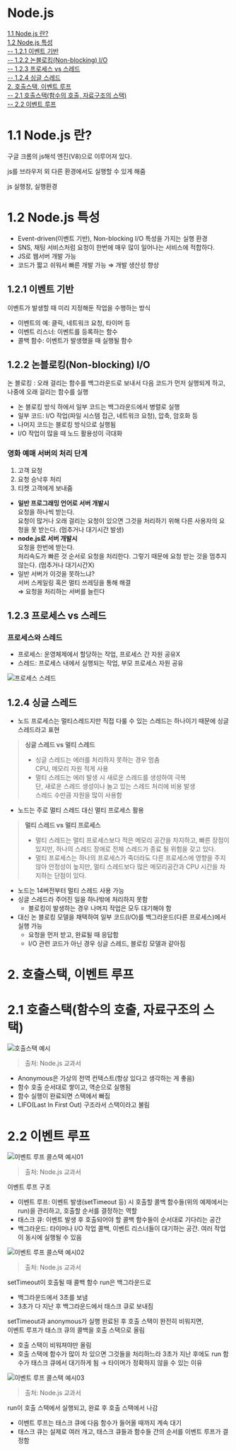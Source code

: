 # Node.js  
[1.1 Node.js 란?](#11-nodejs-란)  
[1.2 Node.js 특성](#12-nodejs-특성)  
[-- 1.2.1 이벤트 기반](#121-이벤트-기반)  
[-- 1.2.2 논블로킹(Non-blocking) I/O](#122-논블로킹non-blocking-io)  
[-- 1.2.3 프로세스 vs 스레드](#123-프로세스-vs-스레드)  
[-- 1.2.4 싱글 스레드](#124-싱글-스레드)  
[2. 호출스택, 이벤트 루프](#2-호출스택-이벤트-루프)  
[-- 2.1 호출스택(함수의 호출, 자료구조의 스택)](#21-호출스택함수의-호출-자료구조의-스택)  
[-- 2.2 이벤트 루프](#22-이벤트-루프)  

# 1.1 Node.js 란?

구글 크롬의 js해석 엔진(V8)으로 이루어져 있다.  

js를 브라우저 외 다른 환경에서도 실행할 수 있게 해줌

js 실행창, 실행환경 

# 1.2 Node.js 특성

- Event-driven(이벤트 기반), Non-blocking I/O 특성을 가지는 실행 환경
- SNS, 채팅 서비스처럼 요청이 한번에 매우 많이 일어나는 서비스에 적합하다.
- JS로 웹서버 개발 가능
- 코드가 짧고 쉬워서 빠른 개발 가능 ⇒ 개발 생산성 향상

## 1.2.1 이벤트 기반

이벤트가 발생할 때 미리 지정해둔 작업을 수행하는 방식

- 이벤트의 예: 클릭, 네트워크 요청, 타이머 등
- 이벤트 리스너: 이벤트를 등록하는 함수
- 콜백 함수: 이벤트가 발생했을 때 실행될 함수

## 1.2.2 논블로킹(Non-blocking) I/O  

논 블로킹 : 오래 걸리는 함수를 백그라운드로 보내서 다음 코드가 먼저 실행되게 하고, 나중에 오래 걸리는 함수를 실행  
- 논 블로킹 방식 하에서 일부 코드는 백그라운드에서 병렬로 실행  
- 일부 코드: I/O 작업(파일 시스템 접근, 네트워크 요청), 압축, 암호화 등  
- 나머지 코드는 블로킹 방식으로 실행됨  
- I/O 작업이 많을 때 노드 활용성이 극대화  


### 영화 예매 서버의 처리 단계
1. 고객 요청
2. 요청 승낙후 처리
3. 티켓 고객에게 보내줌
- **일반 프로그래밍 언어로 서버 개발시**  
요청을 하나씩 받는다.  
요청이 많거나 오래 걸리는 요청이 있으면 그것을 처리하기 위해 다른 사용자의 요청을 못 받는다. (멈추거나 대기시간 발생)
- **node.js로 서버 개발시**  
요청을 한번에 받는다.  
처리속도가 빠른 것 순서로 요청을 처리한다.  그렇기 때문에 요청 받는 것을 멈추지 않는다.  (멈추거나 대기시간X)
- 일반 서버가 이것을 못하느냐?  
서버 스케일링 혹은 멀티 쓰레딩을 통해 해결  
⇒ 요청을 처리하는 서버를 늘린다

## **1.2.3 프로세스 vs 스레드**

### 프로세스와 스레드

- 프로세스: 운영체제에서 할당하는 작업, 프로세스 간 자원 공유X
- 스레드: 프로세스 내에서 실행되는 작업, 부모 프로세스 자원 공유

![프로세스 스레드](../images/process_thread01.png)

## 1.2.4 싱글 스레드

- 노드 프로세스는 멀티스레드지만 직접 다룰 수 있는 스레드는 하나이기 때문에 싱글 스레드라고 표현

> **싱글 스레드 vs 멀티 스레드**
> 
> - 싱글 스레드는 에러를 처리하지 못하는 경우 멈춤  
> CPU, 메모리 자원 적게 사용
> - 멀티 스레드는 에러 발생 시 새로운 스레드를 생성하여 극복  
> 단, 새로운 스레드 생성이나 놀고 있는 스레드 처리에 비용 발생  
> 스레드 수만큼 자원을 많이 사용함
- 노드는 주로 멀티 스레드 대신 멀티 프로세스 활용

> **멀티 스레드 vs 멀티 프로세스**
> 
> - 멀티 스레드는 멀티 프로세스보다 적은 메모리 공간을 차지하고, 빠른 장점이 있지만, 하나의 스레드 장애로 전체 스레드가 종료 될 위험을 갖고 있다.
> - 멀티 프로세스는 하나의 프로세스가 죽더라도 다른 프로세스에 영향을 주지 않아 안정성이 높지만, 멀티 스레드보다 많은 메모리공간과 CPU 시간을 차지하는 단점이 있다.
- 노드는 14버전부터 멀티 스레드 사용 가능
- 싱글 스레드라 주어진 일을 하나밖에 처리하지 못함
    - 블로킹이 발생하는 경우 나머지 작업은 모두 대기해야 함
- 대신 논 블로킹 모델을 채택하여 일부 코드(I/O)를 백그라운드(다른 프로세스)에서 실행 가능
    - 요청을 먼저 받고, 완료될 때 응답함
    - I/O 관련 코드가 아닌 경우 싱글 스레드, 블로킹 모델과 같아짐
# 2. 호출스택, 이벤트 루프

# 2.1 호출스택(함수의 호출, 자료구조의 스택)

![호출스택 예시](../images/stack.png)
> 출처: Node.js 교과서

- Anonymous은 가상의 전역 컨텍스트(항상 있다고 생각하는 게 좋음)
- 함수 호출 순서대로 쌓이고, 역순으로 실행됨
- 함수 실행이 완료되면 스택에서 빠짐
- LIFO(Last In First Out) 구조라서 스택이라고 불림

# 2.2 이벤트 루프

![이벤트 루프 콜스택 예시01](../images/eventLoop.png)
> 출처: Node.js 교과서

이벤트 루프 구조

- 이벤트 루프: 이벤트 발생(setTimeout 등) 시 호출할 콜백 함수들(위의 예제에서는 run)을 관리하고, 호출할 순서를 결정하는 역할
- 태스크 큐: 이벤트 발생 후 호출되어야 할 콜백 함수들이 순서대로 기다리는 공간
- 백그라운드: 타이머나 I/O 작업 콜백, 이벤트 리스너들이 대기하는 공간. 여러 작업이 동시에 실행될 수 있음

![이벤트 루프 콜스택 예시02](../images/eventLoop2.png)
> 출처: Node.js 교과서

setTimeout이 호출될 때 콜백 함수 run은 백그라운드로

- 백그라운드에서 3초를 보냄
- 3초가 다 지난 후 백그라운드에서 태스크 큐로 보내짐

setTimeout과 anonymous가 실행 완료된 후 호출 스택이 완전히 비워지면,  
이벤트 루프가 태스크 큐의 콜백을 호출 스택으로 올림

- 호출 스택이 비워져야만 올림
- 호출 스택에 함수가 많이 차 있으면 그것들을 처리하느라 3초가 지난 후에도 run 함수가 태스크 큐에서 대기하게 됨 → 타이머가 정확하지 않을 수 있는 이유

![이벤트 루프 콜스택 예시03](../images/eventLoop3.png)
> 출처: Node.js 교과서

run이 호출 스택에서 실행되고, 완료 후 호출 스택에서 나감

- 이벤트 루프는 태스크 큐에 다음 함수가 들어올 때까지 계속 대기
- 태스크 큐는 실제로 여러 개고, 태스크 큐들과 함수들 간의 순서를 이벤트 루프가 결정함

